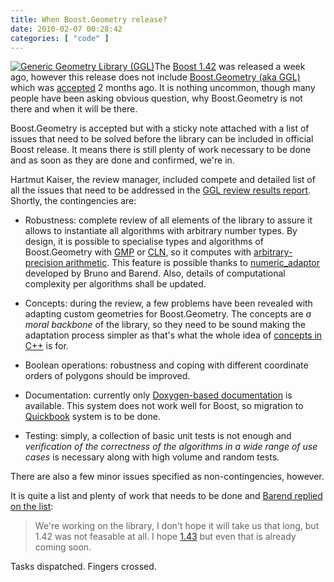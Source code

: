 ```yaml
---
title: When Boost.Geometry release?
date: 2010-02-07 00:28:42
categories: [ "code" ]
---
```


[![Generic Geometry Library (GGL)](/images/logos/ggl-logo.png)](http://trac.osgeo.org/ggl/)The [Boost 1.42](http://www.boost.org/users/download/version_1_42_0) was released a week ago, however this release does not include [Boost.Geometry (aka GGL)](http://trac.osgeo.org/ggl/) which was [accepted](http://permalink.gmane.org/gmane.comp.lib.boost.announce/246) 2 months ago. It is nothing uncommon, though many people have been asking obvious question, why Boost.Geometry is not there and when it will be there.


Boost.Geometry is accepted but with a sticky note attached with a list of issues that need to be solved before the library can be included in official Boost release. It means there is still plenty of work necessary to be done and as soon as they are done and confirmed, we're in.


Hartmut Kaiser, the review manager, included compete and detailed list of all the issues that need to be addressed in the [GGL review results report](http://thread.gmane.org/gmane.comp.lib.boost.devel/197108). Shortly, the contingencies are:

* Robustness: complete review of all elements of the library to assure it allows to instantiate all algorithms with arbitrary number types. By design, it is possible to specialise types and algorithms of Boost.Geometry with [GMP](http://en.wikipedia.org/wiki/GNU_Multi-Precision_Library) or [CLN](http://en.wikipedia.org/wiki/Class_Library_for_Numbers), so it computes with [arbitrary-precision arithmetic](http://en.wikipedia.org/wiki/Arbitrary-precision_arithmetic ). This feature is possible thanks to [numeric_adaptor](http://lists.boost.org/Archives/boost/2009/11/157732.php) developed by Bruno and Barend. Also, details of computational complexity per algorithms shall be updated.

* Concepts: during the review, a few problems have been revealed with adapting custom geometries for Boost.Geometry. The concepts are _a moral backbone_ of the library, so they need to be sound making the adaptation process simpler as that's what the whole idea of [concepts in C++](http://www.devx.com/SpecialReports/Article/38864) is for.

* Boolean operations: robustness and coping with different coordinate orders of polygons should be improved.

* Documentation: currently only [Doxygen-based documentation](http://geometrylibrary.geodan.nl/) is available. This system does not work well for Boost, so migration to [Quickbook](http://www.boost.org/doc/tools/quickbook/index.html) system is to be done.

* Testing: simply, a collection of basic unit tests is not enough and _verification of the correctness of the algorithms in a wide range of use cases_ is necessary along with high volume and random tests.


There are also a few minor issues specified as non-contingencies, however.


It is quite a list and plenty of work that needs to be done and [Barend replied on the list](http://lists.osgeo.org/pipermail/ggl/2010-February/000590.html):


> We're working on the library, I don't hope it will take us that long, but 1.42 was not feasable at all.
> I hope [1.43](https://svn.boost.org/trac/boost/milestone/Boost%201.43.0) but even that is already coming soon.


Tasks dispatched. Fingers crossed.
